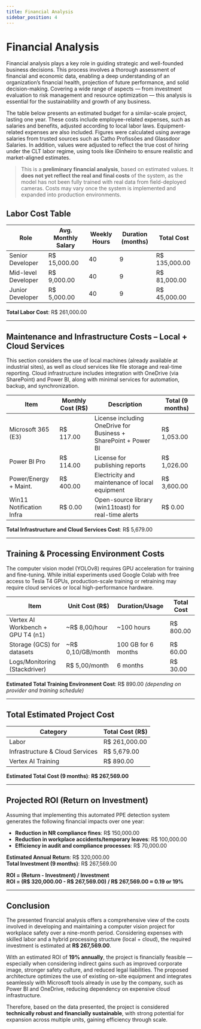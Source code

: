 ```yaml
---
title: Financial Analysis
sidebar_position: 4
---
```


# Financial Analysis

Financial analysis plays a key role in guiding strategic and well-founded business decisions. This process involves a thorough assessment of financial and economic data, enabling a deep understanding of an organization’s financial health, projection of future performance, and solid decision-making. Covering a wide range of aspects — from investment evaluation to risk management and resource optimization — this analysis is essential for the sustainability and growth of any business.

The table below presents an estimated budget for a similar-scale project, lasting one year. These costs include employee-related expenses, such as salaries and benefits, adjusted according to local labor laws. Equipment-related expenses are also included. Figures were calculated using average salaries from trusted sources such as Catho Profissões and Glassdoor Salaries. In addition, values were adjusted to reflect the true cost of hiring under the CLT labor regime, using tools like iDinheiro to ensure realistic and market-aligned estimates.

> This is a **preliminary financial analysis**, based on estimated values. It **does not yet reflect the real and final costs** of the system, as the model has not been fully trained with real data from field-deployed cameras. Costs may vary once the system is implemented and expanded into production environments.

## Labor Cost Table

| Role                 | Avg. Monthly Salary | Weekly Hours | Duration (months) | Total Cost       |
|----------------------|---------------------|--------------|-------------------|------------------|
| Senior Developer     | R$ 15,000.00        | 40           | 9                 | R$ 135,000.00    |
| Mid-level Developer  | R$ 9,000.00         | 40           | 9                 | R$ 81,000.00     |
| Junior Developer     | R$ 5,000.00         | 40           | 9                 | R$ 45,000.00     |

**Total Labor Cost**: R$ 261,000.00

---

## Maintenance and Infrastructure Costs – Local + Cloud Services

This section considers the use of local machines (already available at industrial sites), as well as cloud services like file storage and real-time reporting. Cloud infrastructure includes integration with OneDrive (via SharePoint) and Power BI, along with minimal services for automation, backup, and synchronization.

| Item                     | Monthly Cost (R$) | Description                                                        | Total (9 months)   |
|--------------------------|-------------------|--------------------------------------------------------------------|--------------------|
| Microsoft 365 (E3)       | R$ 117.00         | License including OneDrive for Business + SharePoint + Power BI   | R$ 1,053.00        |
| Power BI Pro             | R$ 114.00         | License for publishing reports                                     | R$ 1,026.00        |
| Power/Energy + Maint.    | R$ 400.00         | Electricity and maintenance of local equipment                     | R$ 3,600.00        |
| Win11 Notification Infra | R$ 0.00           | Open-source library (win11toast) for real-time alerts             | R$ 0.00            |

**Total Infrastructure and Cloud Services Cost**: R$ 5,679.00

---

## Training & Processing Environment Costs

The computer vision model (YOLOv8) requires GPU acceleration for training and fine-tuning. While initial experiments used Google Colab with free access to Tesla T4 GPUs, production-scale training or retraining may require cloud services or local high-performance hardware.

| Item                                      | Unit Cost (R$)     | Duration/Usage         | Total Cost        |
|-------------------------------------------|---------------------|-------------------------|-------------------|
| Vertex AI Workbench + GPU T4 (n1)       | ~R$ 8,00/hour         | ~100 hours               | R$ 800.00         |
| Storage (GCS) for datasets    | ~R$ 0,10/GB/month      | 100 GB for 6 months            | R$ 60.00         |
| Logs/Monitoring (Stackdriver)     | R$ 5,00/month   |  6 months    | R$ 30.00          |

**Estimated Total Training Environment Cost**: R$ 890.00
*(depending on provider and training schedule)*

---

## Total Estimated Project Cost

| Category                         | Total Cost (R$) |
|----------------------------------|------------------|
| Labor                            | R$ 261,000.00    |
| Infrastructure & Cloud Services  | R$ 5,679.00      |
| Vertex AI Training  | R$ 890.00      |

**Estimated Total Cost (9 months)**: **R$ 267,569.00**

---

## Projected ROI (Return on Investment)

Assuming that implementing this automated PPE detection system generates the following financial impacts over one year:

- **Reduction in NR compliance fines**: R$ 150,000.00  
- **Reduction in workplace accidents/temporary leaves**: R$ 100,000.00  
- **Efficiency in audit and compliance processes**: R$ 70,000.00  

**Estimated Annual Return**: R$ 320,000.00  
**Total Investment (9 months)**: R$ 267,569.00  

**ROI = (Return - Investment) / Investment**  
**ROI = (R$ 320,000.00 - R$ 267,569.00) / R$ 267,569.00 ≈ 0.19 or 19%**

---

## Conclusion

The presented financial analysis offers a comprehensive view of the costs involved in developing and maintaining a computer vision project for workplace safety over a nine-month period. Considering expenses with skilled labor and a hybrid processing structure (local + cloud), the required investment is estimated at **R$ 267,569.00**.

With an estimated ROI of **19% annually**, the project is financially feasible — especially when considering indirect gains such as improved corporate image, stronger safety culture, and reduced legal liabilities. The proposed architecture optimizes the use of existing on-site equipment and integrates seamlessly with Microsoft tools already in use by the company, such as Power BI and OneDrive, reducing dependency on expensive cloud infrastructure.

Therefore, based on the data presented, the project is considered **technically robust and financially sustainable**, with strong potential for expansion across multiple units, gaining efficiency through scale.

